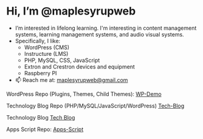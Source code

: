 # Hi, I’m @maplesyrupweb
- I’m interested in lifelong learning. I'm interesting in content management systems, learning management systems, and audio visual systems.  
-  Specifically, I like: 
    * WordPress (CMS) 
    * Instructure (LMS)
    * PHP, MySQL, CSS, JavaScript
    * Extron and Crestron devices and equipment
    * Raspberry PI
- 📫 Reach me at: maplesyrupweb@gmail.com

WordPress Repo (Plugins, Themes, Child Themes):  [WP-Demo](https://github.com/maplesyrupweb/wp-demo)

Technology Blog Repo (PHP/MySQL/JavaScript/WordPress) [Tech-Blog](https://github.com/maplesyrupweb/tech-blog/)

Technology Blog [Tech Blog](https://maplesyrupweb.com/)

Apps Script Repo: [Apps-Script](https://github.com/maplesyrupweb/apps-scripts)




<!---
maplesyrupweb/maplesyrupweb is a ✨ special ✨ repository because its `README.md` (this file) appears on your GitHub profile.
You can click the Preview link to take a look at your changes.
--->
